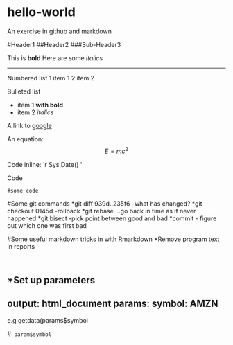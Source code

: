 # hello-world
An exercise in github and markdown

#Header1
##Header2
###Sub-Header3

This is **bold**
Here are some *italics*
***

Numbered list
1 item 1
2 item 2

Bulleted list
* item 1 __with bold__
* item 2 _italics_

A link to [google](www.google.com)

An equation:
$$ E = mc^{2} $$

Code inline:
'r Sys.Date() '

Code 
```{r}
#some code
```
#Some git commands
*git diff 939d..235f6 -what has changed?
*git checkout 0145d -rollback
*git rebase ...go back in time as if never happened
*git bisect -pick point between good and bad 
*commit - figure out which one was first bad

#Some useful markdown tricks in with Rmarkdown
*Remove program text in reports
```{r echo = FALSE}
```
```{r eval=FALSE, fig.width=3, fig.height=5 ,warnings =FALSE, engine = python, message = false}
```
*Set up parameters 
---
output: html_document
params:
	symbol: AMZN
---

e.g getdata(params$symbol

#` param$symbol`

